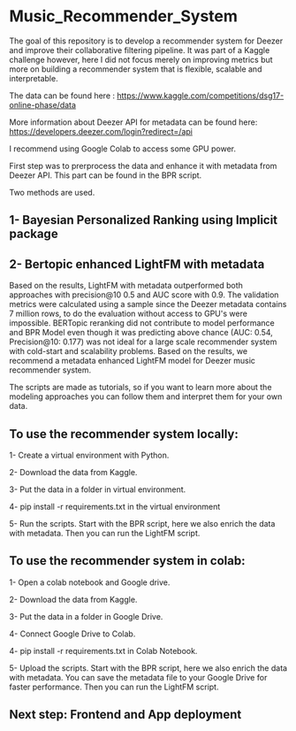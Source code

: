 

# Music_Recommender_System

The goal of this repository is to develop a recommender system for Deezer and improve their collaborative filtering pipeline. It was part of a Kaggle challenge however, here I did not focus merely on improving metrics but more on building a recommender system that is flexible, scalable and interpretable.

The data can be found here : https://www.kaggle.com/competitions/dsg17-online-phase/data

More information about Deezer API for metadata can be found here: https://developers.deezer.com/login?redirect=/api


I recommend using Google Colab to access some GPU power.

First step was to prerprocess the data and enhance it with metadata from Deezer API. This part can be found in the BPR script.

Two methods are used.

## 1- Bayesian Personalized Ranking using Implicit package</b> 

## 2- Bertopic enhanced LightFM with metadata


Based on the results, LightFM with metadata outperformed both approaches with precision@10 0.5 and AUC score with 0.9. The validation metrics were calculated using a sample since the Deezer metadata contains 7 million rows, to do the evaluation without access to GPU's were impossible. BERTopic reranking did not contribute to model performance and BPR Model even though it was predicting above chance (AUC: 0.54, Precision@10: 0.177) was not ideal for a large scale recommender system with cold-start and scalability problems. Based on the results, we recommend a metadata enhanced LightFM model for Deezer music recommender system.

The scripts are made as tutorials, so if you want to learn more about the modeling approaches you can follow them and interpret them for your own data.


## To use the recommender system locally:

1- Create a virtual environment with Python.

2- Download the data from Kaggle.

3- Put the data in a folder in virtual environment.

4- pip install -r requirements.txt in the virtual environment

5- Run the scripts. Start with the BPR script, here we also enrich the data with metadata. Then you can run the LightFM script.



## To use the recommender system in colab:


1- Open a colab notebook and Google drive.

2- Download the data from Kaggle.

3- Put the data in a folder in Google Drive.

4- Connect Google Drive to Colab.

4- pip install -r requirements.txt in Colab Notebook.

5- Upload the scripts. Start with the BPR script, here we also enrich the data with metadata. You can save the metadata file to your Google Drive for faster performance. Then you can run the LightFM script.

## Next step: Frontend and App deployment
